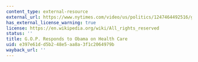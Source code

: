 ```yaml
---
content_type: external-resource
external_url: https://www.nytimes.com/video/us/politics/1247464492516/g-o-p-responds-to-obama-on-health-care.html
has_external_license_warning: true
license: https://en.wikipedia.org/wiki/All_rights_reserved
status: ''
title: G.O.P. Responds to Obama on Health Care
uid: e397e61d-d5b2-48e5-aa8a-3f1c2064979b
wayback_url: ''
---
```

